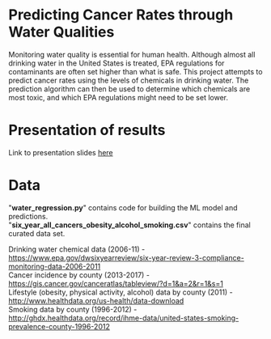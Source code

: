 # **Predicting Cancer Rates through Water Qualities**


Monitoring water quality is essential for human health. Although almost all drinking water in the United States is treated, EPA regulations for contaminants are often set higher than what is safe. This project attempts to predict cancer rates using the levels of chemicals in drinking water. The prediction algorithm can then be used to determine which chemicals are most toxic, and which EPA regulations might need to be set lower.  

# Presentation of results 
Link to presentation slides [here](https://docs.google.com/presentation/d/19mxmMdp2nW6TfFDIm3qp8yS9gvg0RnwA7YEnc0Dng-I/edit#slide=id.ge97a2c2489_1_11955)


# Data
"**water_regression.py**" contains code for building the ML model and predictions.   
"**six_year_all_cancers_obesity_alcohol_smoking.csv**" contains the final curated data set.  

Drinking water chemical data (2006-11) - https://www.epa.gov/dwsixyearreview/six-year-review-3-compliance-monitoring-data-2006-2011  
Cancer incidence by county (2013-2017) - https://gis.cancer.gov/canceratlas/tableview/?d=1&a=2&r=1&s=1   
Lifestyle (obesity, physical activity, alcohol) data by county (2011) - http://www.healthdata.org/us-health/data-download   
Smoking data by county (1996-2012) - http://ghdx.healthdata.org/record/ihme-data/united-states-smoking-prevalence-county-1996-2012  


